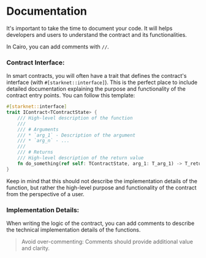 # Documentation

It's important to take the time to document your code. It will helps developers and users to understand the contract and its functionalities.

In Cairo, you can add comments with `//`.

### Contract Interface:

In smart contracts, you will often have a trait that defines the contract's interface (with `#[starknet::interface]`).
This is the perfect place to include detailed documentation explaining the purpose and functionality of the contract entry points. You can follow this template:

```rust
#[starknet::interface]
trait IContract<TContractState> {
    /// High-level description of the function
    ///
    /// # Arguments
    /// * `arg_1` - Description of the argument
    /// * `arg_n` - ...
    ///
    /// # Returns
    /// High-level description of the return value
    fn do_something(ref self: TContractState, arg_1: T_arg_1) -> T_return;
}
```

Keep in mind that this should not describe the implementation details of the function, but rather the high-level purpose and functionality of the contract from the perspective of a user.

### Implementation Details:

When writing the logic of the contract, you can add comments to describe the technical implementation details of the functions.

> Avoid over-commenting: Comments should provide additional value and clarity.
